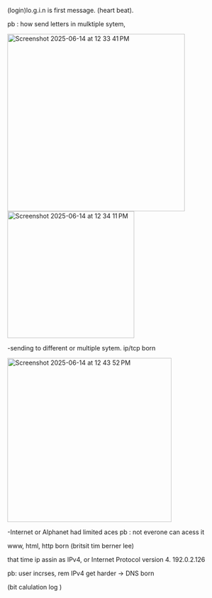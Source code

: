 (login)lo.g.i.n is first message. (heart beat). 

pb : how send letters in mulktiple sytem,



<img width="400" alt="Screenshot 2025-06-14 at 12 33 41 PM" src="https://github.com/user-attachments/assets/4ffe323a-6488-440f-90e9-dd3f1aa857bf" />
<img width="286" alt="Screenshot 2025-06-14 at 12 34 11 PM" src="https://github.com/user-attachments/assets/da83f96a-ea2d-4274-9516-7d9d35ec4ee8" />



-sending to different or multiple sytem. ip/tcp born


<img width="370" alt="Screenshot 2025-06-14 at 12 43 52 PM" src="https://github.com/user-attachments/assets/640f6437-67b0-465b-a4af-5edc43492535" />


-Internet or Alphanet had limited aces
pb : not everone can acess it



www, html, http born (britsit tim berner lee)



that time ip assin as IPv4, or Internet Protocol version 4.
192.0.2.126

pb:  user incrses, rem IPv4 get harder -> DNS born

(bit calulation log )
